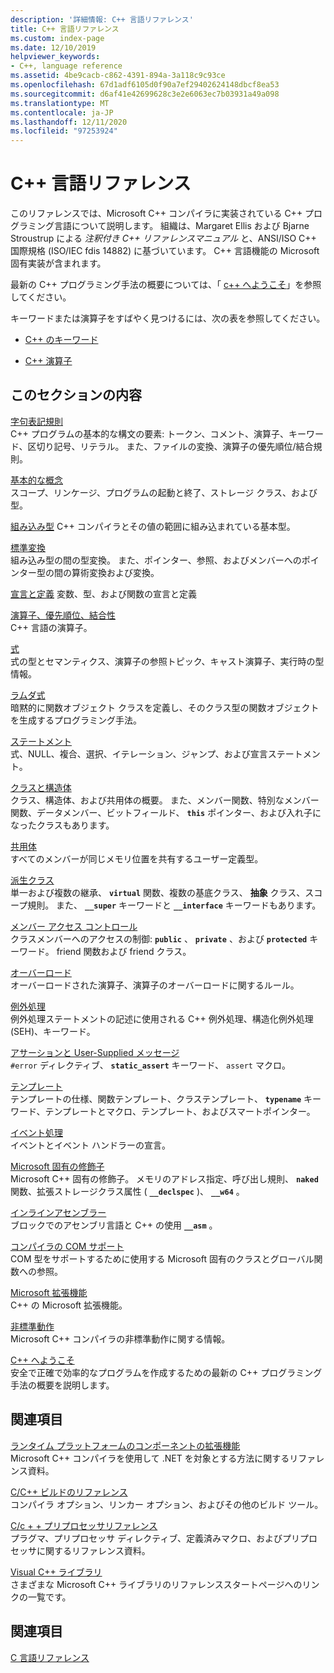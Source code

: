 ```yaml
---
description: '詳細情報: C++ 言語リファレンス'
title: C++ 言語リファレンス
ms.custom: index-page
ms.date: 12/10/2019
helpviewer_keywords:
- C++, language reference
ms.assetid: 4be9cacb-c862-4391-894a-3a118c9c93ce
ms.openlocfilehash: 67d1adf6105d0f90a7ef29402624148dbcf8ea53
ms.sourcegitcommit: d6af41e42699628c3e2e6063ec7b03931a49a098
ms.translationtype: MT
ms.contentlocale: ja-JP
ms.lasthandoff: 12/11/2020
ms.locfileid: "97253924"
---
```

# <a name="c-language-reference"></a>C++ 言語リファレンス

このリファレンスでは、Microsoft C++ コンパイラに実装されている C++ プログラミング言語について説明します。 組織は、Margaret Ellis および Bjarne Stroustrup による *注釈付き C++ リファレンスマニュアル* と、ANSI/ISO C++ 国際規格 (ISO/IEC fdis 14882) に基づいています。 C++ 言語機能の Microsoft 固有実装が含まれます。

最新の C++ プログラミング手法の概要については、「 [c++ へようこそ](welcome-back-to-cpp-modern-cpp.md)」を参照してください。

キーワードまたは演算子をすばやく見つけるには、次の表を参照してください。

- [C++ のキーワード](../cpp/keywords-cpp.md)

- [C++ 演算子](../cpp/cpp-built-in-operators-precedence-and-associativity.md)

## <a name="in-this-section"></a>このセクションの内容

[字句表記規則](../cpp/lexical-conventions.md)<br/>
C++ プログラムの基本的な構文の要素: トークン、コメント、演算子、キーワード、区切り記号、リテラル。 また、ファイルの変換、演算子の優先順位/結合規則。

[基本的な概念](../cpp/basic-concepts-cpp.md)<br/>
スコープ、リンケージ、プログラムの起動と終了、ストレージ クラス、および型。

[組み込み型](fundamental-types-cpp.md) C++ コンパイラとその値の範囲に組み込まれている基本型。

[標準変換](../cpp/standard-conversions.md)<br/>
組み込み型の間の型変換。 また、ポインター、参照、およびメンバーへのポインター型の間の算術変換および変換。

[宣言と定義](declarations-and-definitions-cpp.md) 変数、型、および関数の宣言と定義

[演算子、優先順位、結合性](../cpp/cpp-built-in-operators-precedence-and-associativity.md)<br/>
C++ 言語の演算子。

[式](../cpp/expressions-cpp.md)<br/>
式の型とセマンティクス、演算子の参照トピック、キャスト演算子、実行時の型情報。

[ラムダ式](../cpp/lambda-expressions-in-cpp.md)<br/>
暗黙的に関数オブジェクト クラスを定義し、そのクラス型の関数オブジェクトを生成するプログラミング手法。

[ステートメント](../cpp/statements-cpp.md)<br/>
式、NULL、複合、選択、イテレーション、ジャンプ、および宣言ステートメント。

[クラスと構造体](../cpp/classes-and-structs-cpp.md)<br/>
クラス、構造体、および共用体の概要。 また、メンバー関数、特別なメンバー関数、データメンバー、ビットフィールド、 **`this`** ポインター、および入れ子になったクラスもあります。

[共用体](unions.md)<br/>
すべてのメンバーが同じメモリ位置を共有するユーザー定義型。

[派生クラス](../cpp/inheritance-cpp.md)<br/>
単一および複数の継承、 **`virtual`** 関数、複数の基底クラス、 **抽象** クラス、スコープ規則。 また、 **`__super`** キーワードと **`__interface`** キーワードもあります。

[メンバー アクセス コントロール](../cpp/member-access-control-cpp.md)<br/>
クラスメンバーへのアクセスの制御: **`public`** 、 **`private`** 、および **`protected`** キーワード。 friend 関数および friend クラス。

[オーバーロード](operator-overloading.md)<br/>
オーバーロードされた演算子、演算子のオーバーロードに関するルール。

[例外処理](../cpp/exception-handling-in-visual-cpp.md)<br/>
例外処理ステートメントの記述に使用される C++ 例外処理、構造化例外処理 (SEH)、キーワード。

[アサーションと User-Supplied メッセージ](../cpp/assertion-and-user-supplied-messages-cpp.md)<br/>
`#error` ディレクティブ、 **`static_assert`** キーワード、 `assert` マクロ。

[テンプレート](../cpp/templates-cpp.md)<br/>
テンプレートの仕様、関数テンプレート、クラステンプレート、 **`typename`** キーワード、テンプレートとマクロ、テンプレート、およびスマートポインター。

[イベント処理](../cpp/event-handling.md)<br/>
イベントとイベント ハンドラーの宣言。

[Microsoft 固有の修飾子](../cpp/microsoft-specific-modifiers.md)<br/>
Microsoft C++ 固有の修飾子。 メモリのアドレス指定、呼び出し規則、 **`naked`** 関数、拡張ストレージクラス属性 ( **`__declspec`** )、 **`__w64`** 。

[インラインアセンブラー](../assembler/inline/inline-assembler.md)<br/>
ブロックでのアセンブリ言語と C++ の使用 **`__asm`** 。

[コンパイラの COM サポート](../cpp/compiler-com-support.md)<br/>
COM 型をサポートするために使用する Microsoft 固有のクラスとグローバル関数への参照。

[Microsoft 拡張機能](../cpp/microsoft-extensions.md)<br/>
C++ の Microsoft 拡張機能。

[非標準動作](../cpp/nonstandard-behavior.md)<br/>
Microsoft C++ コンパイラの非標準動作に関する情報。

[C++ へようこそ](welcome-back-to-cpp-modern-cpp.md)<br/>
安全で正確で効率的なプログラムを作成するための最新の C++ プログラミング手法の概要を説明します。

## <a name="related-sections"></a>関連項目

[ランタイム プラットフォームのコンポーネントの拡張機能](../extensions/component-extensions-for-runtime-platforms.md)<br/>
Microsoft C++ コンパイラを使用して .NET を対象とする方法に関するリファレンス資料。

[C/C++ ビルドのリファレンス](../build/reference/c-cpp-building-reference.md)<br/>
コンパイラ オプション、リンカー オプション、およびその他のビルド ツール。

[C/c + + プリプロセッサリファレンス](../preprocessor/c-cpp-preprocessor-reference.md)<br/>
プラグマ、プリプロセッサ ディレクティブ、定義済みマクロ、およびプリプロセッサに関するリファレンス資料。

[Visual C++ ライブラリ](../standard-library/cpp-standard-library-reference.md)<br/>
さまざまな Microsoft C++ ライブラリのリファレンススタートページへのリンクの一覧です。

## <a name="see-also"></a>関連項目

[C 言語リファレンス](../c-language/c-language-reference.md)
